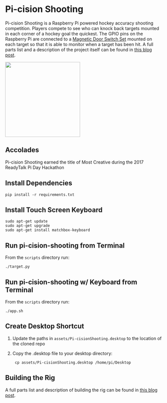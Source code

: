 # Pi-cision Shooting
Pi-cision Shooting is a Raspberry Pi powered hockey accuracy shooting competition. Players compete to see who can knock back targets mounted in each corner of a hockey goal the quickest. The GPIO pins on the Raspberry Pi are connected to a [Magnetic Door Switch Set](https://www.sparkfun.com/products/13247) mounted on each target so that it is able to monitor when a target has been hit. A full parts list and a description of the project itself can be found in [this blog post](https://www.asdfpublishing.com/single-post/2017/04/02/Pi-Day-Inspired-Hacking).

<img src="https://static.wixstatic.com/media/6361c8_16d7a1cb887945a4beb1a1fde07af10f~mv2.png/v1/fill/w_1200,h_800,al_c/6361c8_16d7a1cb887945a4beb1a1fde07af10f~mv2.png" height="240">

## Accolades

Pi-cision Shooting earned the title of Most Creative during the 2017 ReadyTalk Pi Day Hackathon

## Install Dependencies
    pip install -r requirements.txt

## Install Touch Screen Keyboard
    sudo apt-get update
    sudo apt-get upgrade
    sudo apt-get install matchbox-keyboard

## Run pi-cision-shooting from Terminal

From the `scripts` directory run:

    ./target.py

## Run pi-cision-shooting w/ Keyboard from Terminal

From the `scripts` directory run:

    ./app.sh

## Create Desktop Shortcut

1. Update the paths in `assets/Pi-cisionShooting.desktop` to the location of the cloned repo
2. Copy the .desktop file to your desktop directory:

        cp assets/Pi-cisionShooting.desktop /home/pi/Desktop

## Building the Rig

A full parts list and description of building the rig can be found in [this blog post](https://www.asdfpublishing.com/single-post/2017/04/02/Pi-Day-Inspired-Hacking).
